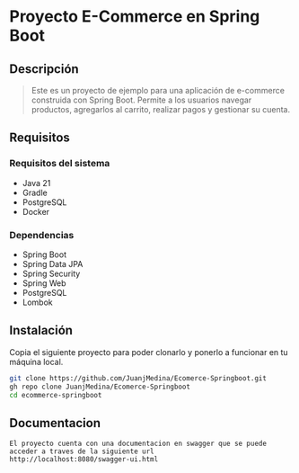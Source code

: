 # Proyecto E-Commerce en Spring Boot

## Descripción

> Este es un proyecto de ejemplo para una aplicación de e-commerce construida con Spring Boot. Permite a los usuarios navegar productos, agregarlos al carrito, realizar pagos y gestionar su cuenta.

## Requisitos

### Requisitos del sistema

- Java 21 
-  Gradle 
- PostgreSQL
- Docker

### Dependencias

- Spring Boot 
- Spring Data JPA
- Spring Security
- Spring Web
- PostgreSQL
- Lombok


## Instalación

Copia el siguiente proyecto para poder clonarlo y ponerlo a funcionar en tu máquina local.

```bash
git clone https://github.com/JuanjMedina/Ecomerce-Springboot.git
gh repo clone JuanjMedina/Ecomerce-Springboot
cd ecommerce-springboot
```

## Documentacion 
    El proyecto cuenta con una documentacion en swagger que se puede acceder a traves de la siguiente url
    http://localhost:8080/swagger-ui.html
